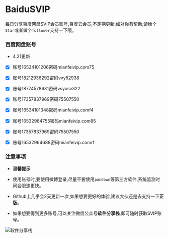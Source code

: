 # BaiduSVIP

每日分享百度网盘SVIP会员账号,百度云会员,不定期更新,如对你有帮助,请给个`Star`或者做个`follower`支持一下哦。

### 百度网盘账号 

- 4.21更新


- [x] 账号16534101206密码mianfeivip.com75

- [x] 账号18212936292密码vvy52938

- [x] 账号18774578631密码vsyosv322

- [x] 账号17357837969密码75507550

- [x] 账号16534101348密码mianfeivip.comf4

- [x] 账号16532964755密码mianfeivip.com85

- [x] 账号17357837969密码75507550

- [x] 账号16532964688密码mianfeivip.comrf




### 注意事项

- **温馨提示**

- 使用账号时,要使用微博登录,尽量不要使用`pandown`等第三方软件,系统监测时间会限速更快。

- Github上几乎会2天更新一次,如果想要更好的体验,建议大伙还是去支持一下**正版**。

- 如果想要得到更多账号,可以关注微信公众号**软件分享栈**,即可随时获取SVIP账号。

![软件分享栈](https://ae01.alicdn.com/kf/H5082b6f3bdfc456bb7b5de0f9c104212L.png)
